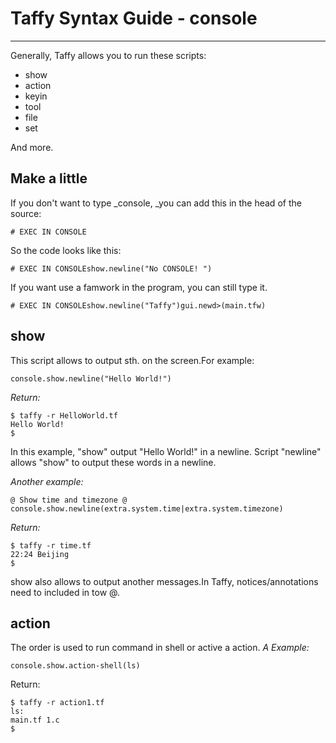 # Taffy Syntax Guide - console

---

Generally, Taffy allows you to run these scripts:

* show
* action
* keyin
* tool
* file
* set

And more.

## Make a little

If you don't want to type \_console, \_you can add this in the head of the source:

`# EXEC IN CONSOLE`

So the code looks like this:

`# EXEC IN CONSOLEshow.newline("No CONSOLE! ")`

If you want use a famwork in the program, you can still type it.

`# EXEC IN CONSOLEshow.newline("Taffy")gui.newd>(main.tfw)`

## show

This script allows to output sth. on the screen.For example:

```
console.show.newline("Hello World!")
```

_Return:_

```
$ taffy -r HelloWorld.tf
Hello World!
$
```

In this example, "show" output "Hello World!" in a newline. Script "newline" allows "show" to output these words in a newline.

_Another example:_

```
@ Show time and timezone @
console.show.newline(extra.system.time|extra.system.timezone)
```

_Return:_

```
$ taffy -r time.tf
22:24 Beijing
$
```

show also allows to output another messages.In Taffy, notices\/annotations need to included in tow @.

## action

The order is used to run command in shell or active a action.
_A Example:_

```
console.show.action-shell(ls)
```

Return:

```
$ taffy -r action1.tf
ls:
main.tf 1.c
$
```


